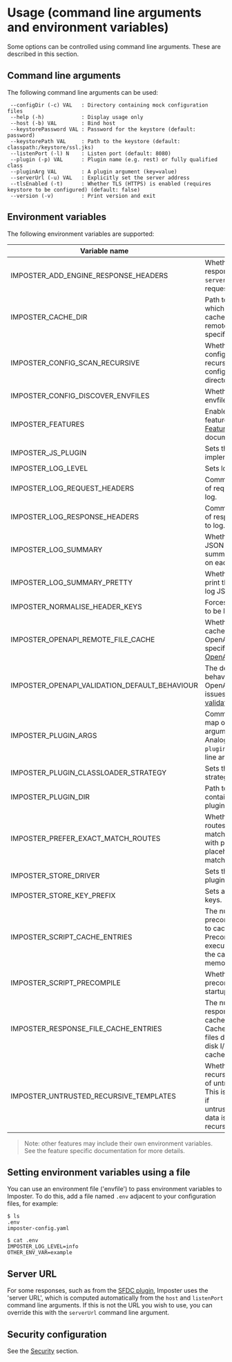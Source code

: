 # Usage (command line arguments and environment variables)

Some options can be controlled using command line arguments. These are described in this section.

## Command line arguments

The following command line arguments can be used:

     --configDir (-c) VAL   : Directory containing mock configuration files
     --help (-h)            : Display usage only
     --host (-b) VAL        : Bind host
     --keystorePassword VAL : Password for the keystore (default: password)
     --keystorePath VAL     : Path to the keystore (default: classpath:/keystore/ssl.jks)
     --listenPort (-l) N    : Listen port (default: 8080)
     --plugin (-p) VAL      : Plugin name (e.g. rest) or fully qualified class
     --pluginArg VAL        : A plugin argument (key=value)
     --serverUrl (-u) VAL   : Explicitly set the server address
     --tlsEnabled (-t)      : Whether TLS (HTTPS) is enabled (requires keystore to be configured) (default: false)
     --version (-v)         : Print version and exit

## Environment variables

The following environment variables are supported:

| Variable name                                 | Purpose                                                                                                                                   | Default                                     | Description/example(s)                                     |
|-----------------------------------------------|-------------------------------------------------------------------------------------------------------------------------------------------|---------------------------------------------|------------------------------------------------------------|
| IMPOSTER_ADD_ENGINE_RESPONSE_HEADERS          | Whether to add response headers for `server` and unique request ID.                                                                       | `true`                                      | `false`                                                    |
| IMPOSTER_CACHE_DIR                            | Path to a directory in which to store cached data, such as remote specifications.                                                         | `<Java temporary directory>/imposter-cache` | `/path/to/dir`                                             |
| IMPOSTER_CONFIG_SCAN_RECURSIVE                | Whether to scan for configuration files recursively within the configuration directories.                                                 | `false`                                     | `true`                                                     |
| IMPOSTER_CONFIG_DISCOVER_ENVFILES             | Whether to discover envfiles. See [Usage](./usage.md).                                                                                    | `true`                                      | `false`                                                    |
| IMPOSTER_FEATURES                             | Enables or disables features. See [Features](./features.md) documentation.                                                                | Per [default features](./features.md).      | `metrics=false,stores=true`                                |
| IMPOSTER_JS_PLUGIN                            | Sets the JavaScript implementation.                                                                                                       | `js-nashorn-embedded`                       | Can be changed to `js-graal` plugin, if installed.         |
| IMPOSTER_LOG_LEVEL                            | Sets logging level.                                                                                                                       | `DEBUG`                                     | `INFO`, `DEBUG`, `TRACE`                                   |
| IMPOSTER_LOG_REQUEST_HEADERS                  | Comma separated list of request headers to log.                                                                                           | Empty                                       | `X-Correlation-ID,User-Agent`                              |
| IMPOSTER_LOG_RESPONSE_HEADERS                 | Comma separated list of response headers to log.                                                                                          | Empty                                       | `Server,Content-Type`                                      |
| IMPOSTER_LOG_SUMMARY                          | Whether to log a JSON formatted summary message on each request.                                                                          | `false`                                     | `true`                                                     |
| IMPOSTER_LOG_SUMMARY_PRETTY                   | Whether to pretty print the summary log JSON.                                                                                             | `false`                                     | `true`                                                     |
| IMPOSTER_NORMALISE_HEADER_KEYS                | Forces header keys to be lowercased.                                                                                                      | `false`                                     | boolean                                                    |
| IMPOSTER_OPENAPI_REMOTE_FILE_CACHE            | Whether to locally cache remote OpenAPI specifications. See [OpenAPI plugin](openapi_plugin.md).                                          | `false`                                     | `true`                                                     |
| IMPOSTER_OPENAPI_VALIDATION_DEFAULT_BEHAVIOUR | The default behaviour for OpenAPI validation issues. See [OpenAPI validation](openapi_validation.md).                                     | `IGNORE`                                    | See [OpenAPI validation](openapi_validation.md).           |
| IMPOSTER_PLUGIN_ARGS                          | Comma separated map of plugin arguments. Analogous to `--pluginArg` command line argument.                                                | Empty                                       | `openapi.scheme=https,openapi.title=Mocks`                 |
| IMPOSTER_PLUGIN_CLASSLOADER_STRATEGY          | Sets the classloader strategy for plugins.                                                                                                | Parent-first                                | `child`                                                    |
| IMPOSTER_PLUGIN_DIR                           | Path to a directory containing additional plugin JAR files.                                                                               | Empty                                       | Used by [Stores](./stores.md) and [Plugins](./plugins.md). |
| IMPOSTER_PREFER_EXACT_MATCH_ROUTES            | Whether to prefer routes with exact matches over those with path placeholders when matching requests.                                     | `true`                                      | boolean                                                    |
| IMPOSTER_STORE_DRIVER                         | Sets the store driver plugin.                                                                                                             | `store-inmem`                               | See [Stores](./stores.md).                                 |
| IMPOSTER_STORE_KEY_PREFIX                     | Sets a prefix for store keys.                                                                                                             | Empty                                       | See [Stores](./stores.md).                                 |
| IMPOSTER_SCRIPT_CACHE_ENTRIES                 | The number of precompiled scripts to cache. Precompiled scripts execute faster, but the cache uses memory.                                | `20`                                        | `30`                                                       |
| IMPOSTER_SCRIPT_PRECOMPILE                    | Whether to precompile scripts at startup.                                                                                                 | `true`                                      | boolean                                                    |
| IMPOSTER_RESPONSE_FILE_CACHE_ENTRIES          | The number of response files to cache in memory. Cached response files don't require disk I/O, but the cache uses memory.                 | `20`                                        | `30`                                                       |
| IMPOSTER_UNTRUSTED_RECURSIVE_TEMPLATES        | Whether to permit recursive templating of untrusted data. This is a security risk if untrusted/unsanitised data is templated recursively. | `false`                                     | Disabled by default.                                       |

> Note: other features may include their own environment variables. See the feature specific documentation for more details.

## Setting environment variables using a file

You can use an environment file ('envfile') to pass environment variables to Imposter. To do this, add a file named `.env` adjacent to your configuration files, for example:

```
$ ls
.env
imposter-config.yaml

$ cat .env
IMPOSTER_LOG_LEVEL=info
OTHER_ENV_VAR=example
```

## Server URL

For some responses, such as from the [SFDC plugin](sfdc_plugin.md), Imposter uses the 'server URL', which is computed automatically from the `host` and `listenPort` command line arguments. If this is not the URL you wish to use, you can override this with the `serverUrl` command line argument.

## Security configuration

See the [Security](security.md) section.
